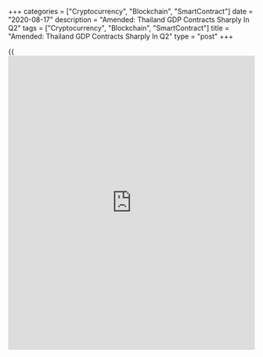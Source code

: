 +++
categories = ["Cryptocurrency", "Blockchain", "SmartContract"]
date = "2020-08-17"
description = "Amended: Thailand GDP Contracts Sharply In Q2"
tags = ["Cryptocurrency", "Blockchain", "SmartContract"]
title = "Amended: Thailand GDP Contracts Sharply In Q2"
type = "post"
+++

{{<iframe id="large-banner" src="https://www.bounty.group/#slide=22.0" width="100%" height="600" scrolling="no" style="border: 0px solid rgb(216, 221, 230); border-radius: 3px;">}}

Corrected second para

Thailand's [economy][1] contracted sharply in the second quarter amid
the coronavirus pandemic, data from the National Economic and Social
Development Council, or NESDC, showed on Monday.

Gross domestic product fell 12.2 percent on a yearly basis in the second
quarter, after easing by revised 2 percent in the first quarter.
Economists had forecast an annual decline of 13.3 percent.

On a quarterly basis, GDP declined 9.7 percent versus a 2.5 percent drop
a quarter ago. GDP was expected to fall 11.4 percent.

On the expenditure side, data showed that private final consumption
expenditure declined by 6.6 percent, while government spending grew 1.4
percent.

Gross fixed capital formation decreased 8 percent. For external demands,
exports and imports of goods and services decreased in the second
quarter.

The government lowered its full-year GDP forecast for 2020 to -7.3
percent to -7.8 percent compared to an earlier estimate of a -5 percent
to -6 percent.

For comments and feedback [contact](https://www.playgroundfx.com/contact/): editorial@rtt[news](https://www.letsplayfx.com/blog/forex-news-website/).com

[Economic News][1]

 **What parts of the world are seeing the best (and worst) economic
performances lately? Click[here][2] to check out our [Econ Scorecard][2]
and find out! See up-to-the-moment [ranking](https://www.playgroundfx.com/blog/crypto-exchange-ranking/)s for the best and worst
performers in [GDP][3], [unemployment rate][4], [inflation][5] and much
more.**

   1. www.rtt[news](https://www.letsplayfx.com/blog/forex-news-website/).com/Content/EconomicNews.aspx
   2. www.rtt[news](https://www.letsplayfx.com/blog/forex-news-website/).com/economic-scorecard/world-rank/retail-sales/highest-performance.aspx
   3. www.rtt[news](https://www.letsplayfx.com/blog/forex-news-website/).com/economic-scorecard/world-rank/GDP/highest-performance.aspx
   4. www.rtt[news](https://www.letsplayfx.com/blog/forex-news-website/).com/economic-scorecard/world-rank/unemployment-rate/lowest-performance.aspx
   5. www.rtt[news](https://www.letsplayfx.com/blog/forex-news-website/).com/economic-scorecard/world-rank/CPI/highest-performance.aspx